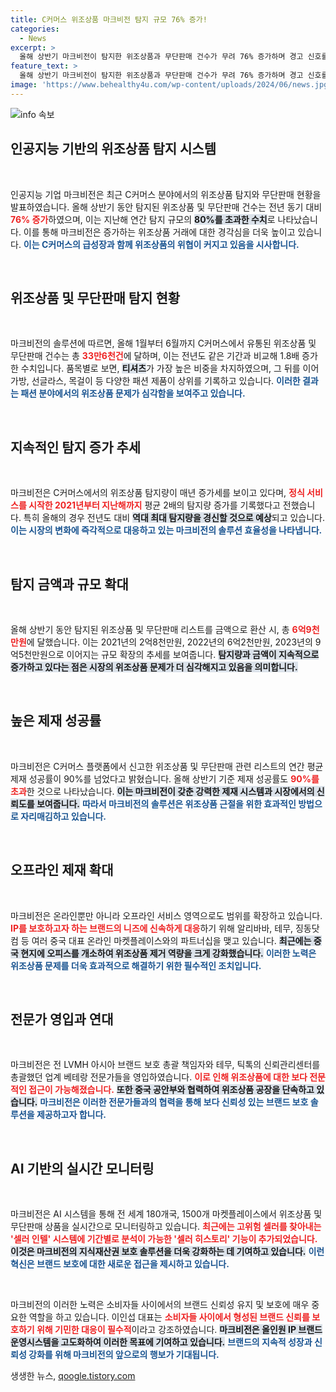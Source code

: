 ```yaml
---
title: C커머스 위조상품 마크비전 탐지 규모 76% 증가!
categories:
  - News
excerpt: >
  올해 상반기 마크비전이 탐지한 위조상품과 무단판매 건수가 무려 76% 증가하며 경고 신호를 보내고 있다. 소비자 신뢰를 지키기 위한 긴급 대응이 필요하다. 1500개 마켓플레이스에서 실시간 모니터링하는 AI 시스템이 브랜드 보호의 핵심으로 떠오르고 있다.
feature_text: >
  올해 상반기 마크비전이 탐지한 위조상품과 무단판매 건수가 무려 76% 증가하며 경고 신호를 보내고 있다. 소비자 신뢰를 지키기 위한 긴급 대응이 필요하다. 1500개 마켓플레이스에서 실시간 모니터링하는 AI 시스템이 브랜드 보호의 핵심으로 떠오르고 있다.
image: 'https://www.behealthy4u.com/wp-content/uploads/2024/06/news.jpg'
---
```


<p><img src="https://www.behealthy4u.com/wp-content/uploads/2024/06/news.jpg" alt="info 속보" /></p>

<h2 data-ke-size="size26">인공지능 기반의 위조상품 탐지 시스템</h2>

<p data-ke-size="size16">&nbsp;</p>

<p>인공지능 기업 마크비전은 최근 C커머스 분야에서의 위조상품 탐지와 무단판매 현황을 발표하였습니다. 올해 상반기 동안 탐지된 위조상품 및 무단판매 건수는 전년 동기 대비 <b><span style="color: #ee2323;">76% 증가</span></b>하였으며, 이는 지난해 연간 탐지 규모의 <b><span style="background-color: #21538527;">80%를 초과한 수치</span></b>로 나타났습니다. 이를 통해 마크비전은 증가하는 위조상품 거래에 대한 경각심을 더욱 높이고 있습니다. <b><span style="color: #1a5490;">이는 C커머스의 급성장과 함께 위조상품의 위협이 커지고 있음을 시사합니다.</span></b></p>

<p data-ke-size="size16">&nbsp;</p>

<h2 data-ke-size="size26">위조상품 및 무단판매 탐지 현황</h2>

<p data-ke-size="size16">&nbsp;</p>

<p>마크비전의 솔루션에 따르면, 올해 1월부터 6월까지 C커머스에서 유통된 위조상품 및 무단판매 건수는 총 <b><span style="color: #ee2323;">33만6천건</span></b>에 달하며, 이는 전년도 같은 기간과 비교해 1.8배 증가한 수치입니다. 품목별로 보면, <b><span style="background-color: #21538527;">티셔츠</span></b>가 가장 높은 비중을 차지하였으며, 그 뒤를 이어 가방, 선글라스, 목걸이 등 다양한 패션 제품이 상위를 기록하고 있습니다. <b><span style="color: #1a5490;">이러한 결과는 패션 분야에서의 위조상품 문제가 심각함을 보여주고 있습니다.</span></b></p>

<p data-ke-size="size16">&nbsp;</p>

<h2 data-ke-size="size26">지속적인 탐지 증가 추세</h2>

<p data-ke-size="size16">&nbsp;</p>

<p>마크비전은 C커머스에서의 위조상품 탐지량이 매년 증가세를 보이고 있다며, <b><span style="color: #ee2323;">정식 서비스를 시작한 2021년부터 지난해까지</span></b> 평균 2배의 탐지량 증가를 기록했다고 전했습니다. 특히 올해의 경우 전년도 대비 <b><span style="background-color: #21538527;">역대 최대 탐지량을 경신할 것으로 예상</span></b>되고 있습니다. <b><span style="color: #1a5490;">이는 시장의 변화에 즉각적으로 대응하고 있는 마크비전의 솔루션 효율성을 나타냅니다.</span></b></p>

<p data-ke-size="size16">&nbsp;</p>

<h2 data-ke-size="size26">탐지 금액과 규모 확대</h2>

<p data-ke-size="size16">&nbsp;</p>

<p>올해 상반기 동안 탐지된 위조상품 및 무단판매 리스트를 금액으로 환산 시, 총 <b><span style="color: #ee2323;">6억9천만원</span></b>에 달했습니다. 이는 2021년의 2억8천만원, 2022년의 6억2천만원, 2023년의 9억5천만원으로 이어지는 규모 확장의 추세를 보여줍니다. <b><span style="background-color: #21538527;">탐지량과 금액이 지속적으로 증가하고 있다는 점은 시장의 위조상품 문제가 더 심각해지고 있음을 의미합니다.</span></b></p>

<p data-ke-size="size16">&nbsp;</p>

<h2 data-ke-size="size26">높은 제재 성공률</h2>

<p data-ke-size="size16">&nbsp;</p>

<p>마크비전은 C커머스 플랫폼에서 신고한 위조상품 및 무단판매 관련 리스트의 연간 평균 제재 성공률이 90%를 넘었다고 밝혔습니다. 올해 상반기 기준 제재 성공률도 <b><span style="color: #ee2323;">90%를 초과</span></b>한 것으로 나타났습니다. <b><span style="background-color: #21538527;">이는 마크비전이 갖춘 강력한 제재 시스템과 시장에서의 신뢰도를 보여줍니다.</span></b> <b><span style="color: #1a5490;">따라서 마크비전의 솔루션은 위조상품 근절을 위한 효과적인 방법으로 자리매김하고 있습니다.</span></b></p>

<p data-ke-size="size16">&nbsp;</p>

<h2 data-ke-size="size26">오프라인 제재 확대</h2>

<p data-ke-size="size16">&nbsp;</p>

<p>마크비전은 온라인뿐만 아니라 오프라인 서비스 영역으로도 범위를 확장하고 있습니다. <b><span style="color: #ee2323;">IP를 보호하고자 하는 브랜드의 니즈에 신속하게 대응</span></b>하기 위해 알리바바, 테무, 징동닷컴 등 여러 중국 대표 온라인 마켓플레이스와의 파트너십을 맺고 있습니다. <b><span style="background-color: #21538527;">최근에는 중국 현지에 오피스를 개소하여 위조상품 제거 역량을 크게 강화했습니다.</span></b> <b><span style="color: #1a5490;">이러한 노력은 위조상품 문제를 더욱 효과적으로 해결하기 위한 필수적인 조치입니다.</span></b></p>

<p data-ke-size="size16">&nbsp;</p>

<h2 data-ke-size="size26">전문가 영입과 연대</h2>

<p data-ke-size="size16">&nbsp;</p>

<p>마크비전은 전 LVMH 아시아 브랜드 보호 총괄 책임자와 테무, 틱톡의 신뢰관리센터를 총괄했던 업계 베테랑 전문가들을 영입하였습니다. <b><span style="color: #ee2323;">이로 인해 위조상품에 대한 보다 전문적인 접근이 가능해졌습니다.</span></b> <b><span style="background-color: #21538527;">또한 중국 공안부와 협력하여 위조상품 공장을 단속하고 있습니다.</span></b> <b><span style="color: #1a5490;">마크비전은 이러한 전문가들과의 협력을 통해 보다 신뢰성 있는 브랜드 보호 솔루션을 제공하고자 합니다.</span></b></p>

<p data-ke-size="size16">&nbsp;</p>

<h2 data-ke-size="size26">AI 기반의 실시간 모니터링</h2>

<p data-ke-size="size16">&nbsp;</p>

<p>마크비전은 AI 시스템을 통해 전 세계 180개국, 1500개 마켓플레이스에서 위조상품 및 무단판매 상품을 실시간으로 모니터링하고 있습니다. <b><span style="color: #ee2323;">최근에는 고위험 셀러를 찾아내는 '셀러 인텔' 시스템에 기간별로 분석이 가능한 '셀러 히스토리' 기능이 추가되었습니다.</span></b> <b><span style="background-color: #21538527;">이것은 마크비전의 지식재산권 보호 솔루션을 더욱 강화하는 데 기여하고 있습니다.</span></b> <b><span style="color: #1a5490;">이런 혁신은 브랜드 보호에 대한 새로운 접근을 제시하고 있습니다.</span></b></p>

<p data-ke-size="size16">&nbsp;</p>

<p>마크비전의 이러한 노력은 소비자들 사이에서의 브랜드 신뢰성 유지 및 보호에 매우 중요한 역할을 하고 있습니다. 이인섭 대표는 <b><span style="color: #ee2323;">소비자들 사이에서 형성된 브랜드 신뢰를 보호하기 위해 기민한 대응이 필수적</span></b>이라고 강조하였습니다. <b><span style="background-color: #21538527;">마크비전은 올인원 IP 브랜드 운영시스템을 고도화하여 이러한 목표에 기여하고 있습니다.</span></b> <b><span style="color: #1a5490;">브랜드의 지속적 성장과 신뢰성 강화를 위해 마크비전의 앞으로의 행보가 기대됩니다.</span></b></p>
생생한 뉴스, <a href="https://qoogle.tistory.com" rel="dofollow">qoogle.tistory.com</a>


